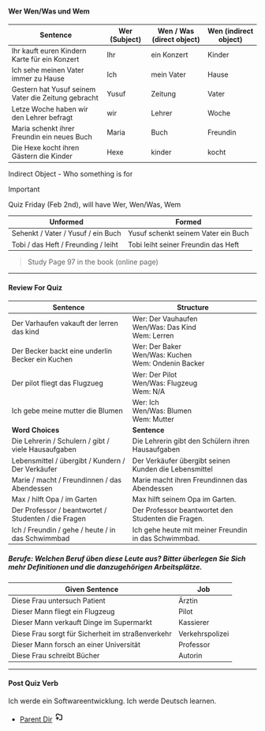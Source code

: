 #### Wer Wen/Was und Wem

| Sentence | Wer (Subject) | Wen / Was (direct object) | Wen (indirect object) |
| ---- | ---- | ---- | ---- |
| Ihr kauft euren Kindern Karte für ein Konzert | Ihr | ein Konzert | Kinder |
| Ich sehe meinen Vater immer zu Hause | Ich | mein Vater | Hause |
| Gestern hat Yusuf seinem Vater die Zeitung gebracht | Yusuf | Zeitung | Vater |
| Letze Woche haben wir den Lehrer befragt | wir | Lehrer | Woche |
| Maria schenkt ihrer Freundin ein neues Buch | Maria | Buch | Freundin |
| Die Hexe kocht ihren Gästern die Kinder | Hexe | kinder | kocht |

Indirect Object - Who something is for

>[!Important]
>Quiz Friday (Feb 2nd), will have Wer, Wen/Was, Wem


| Unformed | Formed |
| ---- | ---- |
| Sehenkt / Vater / Yusuf / ein Buch | Yusuf schenkt seinem Vater ein Buch |
| Tobi / das Heft / Freunding / leiht | Tobi leiht seiner Freundin das Heft |

> Study Page 97 in the book (online page)

****

#### Review For Quiz

| Sentence | Structure |
| ---- | ---- |
| Der Varhaufen vakauft der lerren das kind | Wer:  Der Vauhaufen <br>Wen/Was: Das Kind<br>Wem: Lerren |
| Der Becker backt eine underlin Becker ein Kuchen | Wer:  Der Baker <br>Wen/Was: Kuchen<br>Wem: Ondenin Backer |
| Der pilot fliegt das Flugzueg | Wer:  Der Pilot <br>Wen/Was: Flugzeug <br>Wem: N/A |
| Ich gebe meine mutter die Blumen | Wer:  Ich <br>Wen/Was: Blumen <br>Wem: Mutter |
| <b>Word Choices</b> | <b>Sentence</b> |
| Die Lehrerin / Schulern / gibt / viele Hausaufgaben | Die Lehrerin gibt den Schülern ihren Hausaufgaben |
| Lebensmittel / übergibt / Kundern / Der Verkäufer | Der Verkäufer übergibt seinen Kunden die Lebensmittel |
| Marie / macht / Freundinnen / das Abendessen | Marie macht ihren Freundinnen das Abendessen |
| Max / hilft Opa / im Garten | Max hilft seinem Opa im Garten. |
| Der Professor / beantwortet / Studenten / die Fragen | Der Professor beantwortet den Studenten die Fragen. |
| Ich / Freundin / gehe / heute / in das Schwimmbad | Ich gehe heute mit meiner Freundin in das Schwimmbad. |

##### <b>Berufe: Welchen Beruf üben diese Leute aus? Bitter überlegen Sie Sich mehr Definitionen und die danzugehörigen Arbeitsplätze.</b>

| Given Sentence | Job |
| ---- | ---- |
| Diese Frau untersuch Patient | Ärztin |
| Dieser Mann fliegt ein Flugzeug | Pilot |
| Dieser Mann verkauft Dinge im Supermarkt | Kassierer |
| Diese Frau sorgt für Sicherheit im straßenverkehr | Verkehrspolizei |
| Dieser Mann forsch an einer Universität | Professor |
| Diese Frau schreibt Bücher | Autorin |

****
#### Post Quiz Verb

Ich werde ein Softwareentwicklung. Ich werde Deutsch learnen. 


- [Parent Dir](Index.md) <img src="../../Assets/parent.png" alt="Root Dir Folder" style="width:20px;height:20px;">

